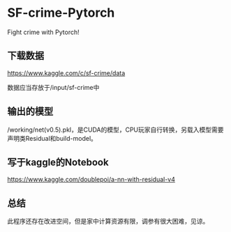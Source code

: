 # SF-crime-Pytorch

Fight crime with Pytorch!

## 下载数据

https://www.kaggle.com/c/sf-crime/data

数据应当存放于/input/sf-crime中

## 输出的模型

/working/net(v0.5).pkl，是CUDA的模型，CPU玩家自行转换，另载入模型需要声明类Residual和build-model。

## 写于kaggle的Notebook

https://www.kaggle.com/doublepoi/a-nn-with-residual-v4

## 总结

此程序还存在改进空间，但是家中计算资源有限，调参有很大困难，见谅。